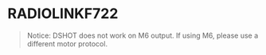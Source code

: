 # RADIOLINKF722

> Notice: DSHOT does not work on M6 output. If using M6, please use a different motor protocol. 
